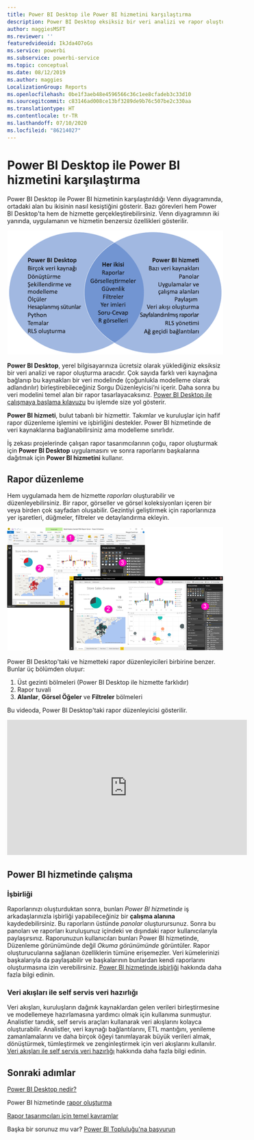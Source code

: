 ```yaml
---
title: Power BI Desktop ile Power BI hizmetini karşılaştırma
description: Power BI Desktop eksiksiz bir veri analizi ve rapor oluşturma aracıdır. Power BI hizmeti, ekiplerin ve kuruluşların basit rapor düzenlemesine ve işbirliği yapmasına yönelik bulut tabanlı çevrimiçi bir hizmettir.
author: maggiesMSFT
ms.reviewer: ''
featuredvideoid: IkJda4O7oGs
ms.service: powerbi
ms.subservice: powerbi-service
ms.topic: conceptual
ms.date: 08/12/2019
ms.author: maggies
LocalizationGroup: Reports
ms.openlocfilehash: 0be1f3aeb48e4596566c36c1ee8cfadeb3c33d10
ms.sourcegitcommit: c83146ad008ce13bf3289de9b76c507be2c330aa
ms.translationtype: HT
ms.contentlocale: tr-TR
ms.lasthandoff: 07/10/2020
ms.locfileid: "86214027"
---
```

# <a name="comparing-power-bi-desktop-and-the-power-bi-service"></a>Power BI Desktop ile Power BI hizmetini karşılaştırma

Power BI Desktop ile Power BI hizmetinin karşılaştırıldığı Venn diyagramında, ortadaki alan bu ikisinin nasıl kesiştiğini gösterir. Bazı görevleri hem Power BI Desktop'ta hem de hizmette gerçekleştirebilirsiniz. Venn diyagramının iki yanında, uygulamanın ve hizmetin benzersiz özellikleri gösterilir.  

![Power BI Desktop ve Power BI hizmeti arasındaki ilişkiyi gösteren Venn diyagramı.](media/service-service-vs-desktop/power-bi-venn-desktop-service.png)

**Power BI Desktop**, yerel bilgisayarınıza ücretsiz olarak yüklediğiniz eksiksiz bir veri analizi ve rapor oluşturma aracıdır. Çok sayıda farklı veri kaynağına bağlanıp bu kaynakları bir veri modelinde (çoğunlukla modelleme olarak adlandırılır) birleştirebileceğiniz Sorgu Düzenleyicisi’ni içerir. Daha sonra bu veri modelini temel alan bir rapor tasarlayacaksınız. [Power BI Desktop ile çalışmaya başlama kılavuzu](desktop-getting-started.md) bu işlemde size yol gösterir.

**Power BI hizmeti**, bulut tabanlı bir hizmettir. Takımlar ve kuruluşlar için hafif rapor düzenleme işlemini ve işbirliğini destekler. Power BI hizmetinde de veri kaynaklarına bağlanabilirsiniz ama modelleme sınırlıdır. 

İş zekası projelerinde çalışan rapor tasarımcılarının çoğu, rapor oluşturmak için **Power BI Desktop** uygulamasını ve sonra raporlarını başkalarına dağıtmak için **Power BI hizmetini** kullanır.

## <a name="report-editing"></a>Rapor düzenleme

Hem uygulamada hem de hizmette *raporları* oluşturabilir ve düzenleyebilirsiniz. Bir rapor, görseller ve görsel koleksiyonları içeren bir veya birden çok sayfadan oluşabilir. Gezintiyi geliştirmek için raporlarınıza yer işaretleri, düğmeler, filtreler ve detaylandırma ekleyin.

![Numaralandırılmış seçimler içeren Power BI Desktop ve Power BI hizmetinin ekran görüntüleri.](media/service-service-vs-desktop/power-bi-editing-desktop-service.png)

Power BI Desktop'taki ve hizmetteki rapor düzenleyicileri birbirine benzer. Bunlar üç bölümden oluşur:  

1. Üst gezinti bölmeleri (Power BI Desktop ile hizmette farklıdır)    
2. Rapor tuvali     
3. **Alanlar**, **Görsel Öğeler** ve **Filtreler** bölmeleri

Bu videoda, Power BI Desktop'taki rapor düzenleyicisi gösterilir. 

<iframe width="560" height="315" src="https://www.youtube.com/embed/IkJda4O7oGs" frameborder="0" allowfullscreen></iframe>

## <a name="working-in-the-power-bi-service"></a>Power BI hizmetinde çalışma

### <a name="collaborating"></a>İşbirliği


Raporlarınızı oluşturduktan sonra, bunları *Power BI hizmetinde* iş arkadaşlarınızla işbirliği yapabileceğiniz bir **çalışma alanına** kaydedebilirsiniz. Bu raporların üstünde *panolar* oluşturursunuz. Sonra bu panoları ve raporları kuruluşunuz içindeki ve dışındaki rapor kullanıcılarıyla paylaşırsınız. Raporunuzun kullanıcıları bunları Power BI hizmetinde, Düzenleme görünümünde değil *Okuma görünümünde* görüntüler. Rapor oluşturucularına sağlanan özelliklerin tümüne erişemezler.  Veri kümelerinizi başkalarıyla da paylaşabilir ve başkalarının bunlardan kendi raporlarını oluşturmasına izin verebilirsiniz. [Power BI hizmetinde işbirliği](../collaborate-share/service-new-workspaces.md) hakkında daha fazla bilgi edinin.

### <a name="self-service-data-prep-with-dataflows"></a>Veri akışları ile self servis veri hazırlığı

Veri akışları, kuruluşların dağınık kaynaklardan gelen verileri birleştirmesine ve modellemeye hazırlamasına yardımcı olmak için kullanıma sunmuştur. Analistler tanıdık, self servis araçları kullanarak veri akışlarını kolayca oluşturabilir. Analistler, veri kaynağı bağlantılarını, ETL mantığını, yenileme zamanlamalarını ve daha birçok öğeyi tanımlayarak büyük verileri almak, dönüştürmek, tümleştirmek ve zenginleştirmek için veri akışlarını kullanılır. [Veri akışları ile self servis veri hazırlığı](../transform-model/service-dataflows-overview.md) hakkında daha fazla bilgi edinin.

## <a name="next-steps"></a>Sonraki adımlar

[Power BI Desktop nedir?](desktop-what-is-desktop.md)

Power BI hizmetinde [rapor oluşturma](../create-reports/service-report-create-new.md)

[Rapor tasarımcıları için temel kavramlar](service-basic-concepts.md)

Başka bir sorunuz mu var? [Power BI Topluluğu'na başvurun](https://community.powerbi.com/)

